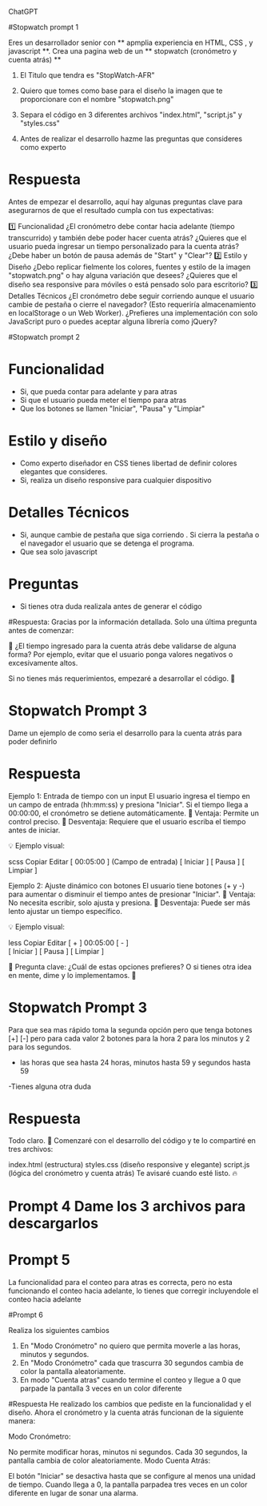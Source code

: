 ChatGPT

#Stopwatch prompt 1

Eres un desarrollador senior con ** apmplia experiencia en HTML, CSS , y javascript **. Crea una pagina web de un ** stopwatch (cronómetro y cuenta atrás) **

1. El Titulo que tendra es "StopWatch-AFR"
2. Quiero que tomes como base para el diseño la imagen que te proporcionare con el nombre "stopwatch.png"

3. Separa el código en 3 diferentes archivos "index.html", "script.js" y "styles.css"

4. Antes de realizar el desarrollo hazme las preguntas que consideres como experto

# Respuesta

Antes de empezar el desarrollo, aquí hay algunas preguntas clave para asegurarnos de que el resultado cumpla con tus expectativas:

1️⃣ Funcionalidad
¿El cronómetro debe contar hacia adelante (tiempo transcurrido) y también debe poder hacer cuenta atrás?
¿Quieres que el usuario pueda ingresar un tiempo personalizado para la cuenta atrás?
¿Debe haber un botón de pausa además de "Start" y "Clear"?
2️⃣ Estilo y Diseño
¿Debo replicar fielmente los colores, fuentes y estilo de la imagen "stopwatch.png" o hay alguna variación que desees?
¿Quieres que el diseño sea responsive para móviles o está pensado solo para escritorio?
3️⃣ Detalles Técnicos
¿El cronómetro debe seguir corriendo aunque el usuario cambie de pestaña o cierre el navegador? (Esto requeriría almacenamiento en localStorage o un Web Worker).
¿Prefieres una implementación con solo JavaScript puro o puedes aceptar alguna librería como jQuery?

#Stopwatch prompt 2

# Funcionalidad

- Si, que pueda contar para adelante y para atras
- Si que el usuario pueda meter el tiempo para atras
- Que los botones se llamen "Iniciar", "Pausa" y "Limpiar"

# Estilo y diseño

- Como experto diseñador en CSS tienes libertad de definir colores elegantes que consideres.
- Si, realiza un diseño responsive para cualquier dispositivo

# Detalles Técnicos

- Si, aunque cambie de pestaña que siga corriendo . Si cierra la pestaña o el navegador el usuario que se detenga el programa.
- Que sea solo javascript

# Preguntas

- Si tienes otra duda realizala antes de generar el código

#Respuesta:
Gracias por la información detallada. Solo una última pregunta antes de comenzar:

📌 ¿El tiempo ingresado para la cuenta atrás debe validarse de alguna forma?
Por ejemplo, evitar que el usuario ponga valores negativos o excesivamente altos.

Si no tienes más requerimientos, empezaré a desarrollar el código. 🚀

# Stopwatch Prompt 3

Dame un ejemplo de como seria el desarrollo para la cuenta atrás para poder definirlo

# Respuesta

Ejemplo 1: Entrada de tiempo con un input
El usuario ingresa el tiempo en un campo de entrada (hh:mm:ss) y presiona "Iniciar". Si el tiempo llega a 00:00:00, el cronómetro se detiene automáticamente.
🔹 Ventaja: Permite un control preciso.
🔹 Desventaja: Requiere que el usuario escriba el tiempo antes de iniciar.

💡 Ejemplo visual:

scss
Copiar
Editar
[ 00:05:00 ] (Campo de entrada)
[ Iniciar ] [ Pausa ] [ Limpiar ]

Ejemplo 2: Ajuste dinámico con botones
El usuario tiene botones (+ y -) para aumentar o disminuir el tiempo antes de presionar "Iniciar".
🔹 Ventaja: No necesita escribir, solo ajusta y presiona.
🔹 Desventaja: Puede ser más lento ajustar un tiempo específico.

💡 Ejemplo visual:

less
Copiar
Editar
[ + ] 00:05:00 [ - ]  
[ Iniciar ] [ Pausa ] [ Limpiar ]

📌 Pregunta clave:
¿Cuál de estas opciones prefieres? O si tienes otra idea en mente, dime y lo implementamos. 🚀

# Stopwatch Prompt 3

Para que sea mas rápido toma la segunda opción pero que tenga botones [+] [-] pero para cada valor 2 botones para la hora 2 para los minutos y 2 para los segundos.

- las horas que sea hasta 24 horas, minutos hasta 59 y segundos hasta 59

-Tienes alguna otra duda

# Respuesta

Todo claro. 🚀 Comenzaré con el desarrollo del código y te lo compartiré en tres archivos:

index.html (estructura)
styles.css (diseño responsive y elegante)
script.js (lógica del cronómetro y cuenta atrás)
Te avisaré cuando esté listo. 🔥

# Prompt 4 Dame los 3 archivos para descargarlos

# Prompt 5

La funcionalidad para el conteo para atras es correcta, pero no esta funcionando el conteo hacia adelante, lo tienes que corregir incluyendole el conteo hacia adelante

#Prompt 6

Realiza los siguientes cambios

1. En "Modo Cronómetro" no quiero que permita moverle a las horas, minutos y segundos.
2. En "Modo Cronómetro" cada que trascurra 30 segundos cambia de color la pantalla aleatoriamente.
3. En modo "Cuenta atras" cuando termine el conteo y llegue a 0 que parpade la pantalla 3 veces en un color diferente

#Respuesta
He realizado los cambios que pediste en la funcionalidad y el diseño. Ahora el cronómetro y la cuenta atrás funcionan de la siguiente manera:

Modo Cronómetro:

No permite modificar horas, minutos ni segundos.
Cada 30 segundos, la pantalla cambia de color aleatoriamente.
Modo Cuenta Atrás:

El botón "Iniciar" se desactiva hasta que se configure al menos una unidad de tiempo.
Cuando llega a 0, la pantalla parpadea tres veces en un color diferente en lugar de sonar una alarma.
